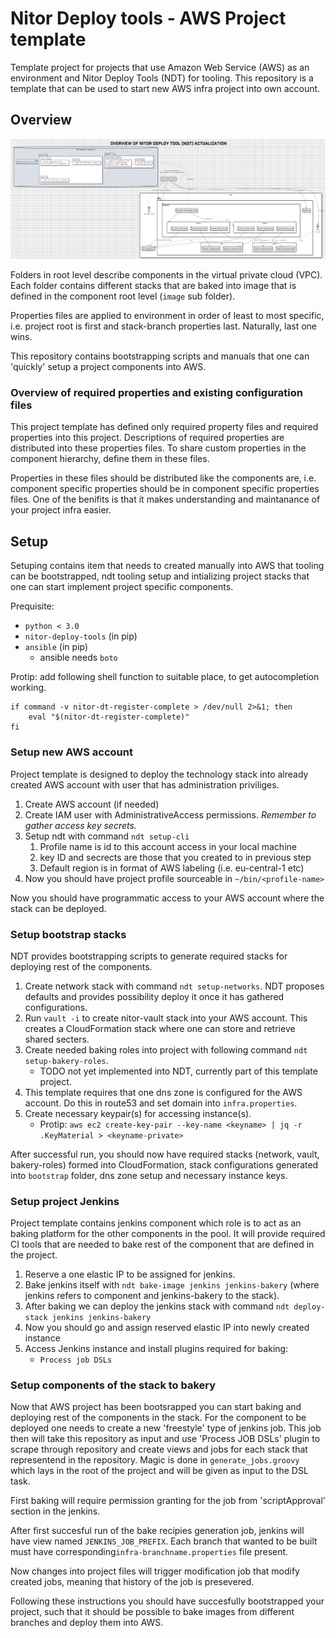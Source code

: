 # Nitor Deploy tools - AWS Project template

Template project for projects that use Amazon Web Service (AWS) as an
environment and Nitor Deploy Tools (NDT) for tooling. This repository
is a template that can be used to start new AWS infra project into own
account.

## Overview

![overview](docs/figs/overview.png)

Folders in root level describe components in the virtual private cloud
(VPC). Each folder contains different stacks that are baked into image
that is defined in the component root level (`image` sub folder).

Properties files are applied to environment in order of least to most
specific, i.e. project root is first and stack-branch properties
last. Naturally, last one wins.

This repository contains bootstrapping scripts and manuals that one
can 'quickly' setup a project components into AWS.

### Overview of required properties and existing configuration files

This project template has defined only required property files and
required properties into this project. Descriptions of required
properties are distributed into these properties files. To share
custom properties in the component hierarchy, define them in these
files.

Properties in these files should be distributed like the components
are, i.e. component specific properties should be in component
specific properties files. One of the benifits is that it makes
understanding and maintanance of your project infra easier.

## Setup

Setuping contains item that needs to created manually into AWS that
tooling can be bootstrapped, ndt tooling setup and intializing project
stacks that one can start implement project specific components.

Prequisite:
  * `python < 3.0`
  * `nitor-deploy-tools` (in pip)
  * `ansible` (in pip)
    * ansible needs `boto`

Protip: add following shell function to suitable place, to get
autocompletion working.

```shell
if command -v nitor-dt-register-complete > /dev/null 2>&1; then
    eval "$(nitor-dt-register-complete)"
fi
```

### Setup new AWS account

Project template is designed to deploy the technology stack into
already created AWS account with user that has administration
priviliges.

 1. Create AWS account (if needed)
 2. Create IAM user with AdministrativeAccess permissions. *Remember
    to gather access key secrets.*
 3. Setup ndt with command `ndt setup-cli`
	1. Profile name is id to this account access in your local machine
    2. key ID and secrects are those that you created to in previous step
    3. Default region is in format of AWS labeling (i.e. eu-central-1 etc)
 4. Now you should have project profile sourceable in `~/bin/<profile-name>`

Now you should have programmatic access to your AWS account where the
stack can be deployed.

### Setup bootstrap stacks

NDT provides bootstrapping scripts to generate required stacks for
deploying rest of the components.

  1. Create network stack with command `ndt setup-networks`. NDT
     proposes defaults and provides possibility deploy it once it has
     gathered configurations.
  2. Run `vault -i` to create nitor-vault stack into your AWS
     account. This creates a CloudFormation stack where one can store
     and retrieve shared secters.
  3. Create needed baking roles into project with following command
     `ndt setup-bakery-roles`.
	 - TODO not yet implemented into NDT, currently part of this
        template project.
  4. This template requires that one dns zone is configured for the
     AWS account. Do this in route53 and set domain into
     `infra.properties`.
  5. Create necessary keypair(s) for accessing instance(s).
	 - Protip: `aws ec2 create-key-pair --key-name <keyname> | jq -r .KeyMaterial > <keyname-private>`

After successful run, you should now have required stacks (network,
vault, bakery-roles) formed into CloudFormation, stack configurations
generated into `bootstrap` folder, dns zone setup and necessary
instance keys.

### Setup project Jenkins

Project template contains jenkins component which role is to act as an
baking platform for the other components in the pool. It will provide
required CI tools that are needed to bake rest of the component that
are defined in the project.

  1. Reserve a one elastic IP to be assigned for jenkins.
  4. Bake jenkins itself with `ndt bake-image jenkins jenkins-bakery`
     (where jenkins refers to component and jenkins-bakery to the
     stack).
  5. After baking we can deploy the jenkins stack with command `ndt
     deploy-stack jenkins jenkins-bakery`
  6. Now you should go and assign reserved elastic IP into newly
     created instance
  7. Access Jenkins instance and install plugins required for baking:
     * `Process job DSLs`

### Setup components of the stack to bakery

Now that AWS project has been bootsrapped you can start baking and
deploying rest of the components in the stack. For the component to be
deployed one needs to create a new 'freestyle' type of jenkins
job. This job then will take this repository as input and use 'Process
JOB DSLs' plugin to scrape through repository and create views and
jobs for each stack that representend in the repository. Magic is done
in `generate_jobs.groovy` which lays in the root of the project and
will be given as input to the DSL task.

First baking will require permission granting for the job from
'scriptApproval' section in the jenkins.

After first succesful run of the bake recipies generation job, jenkins
will have view named `JENKINS_JOB_PREFIX`. Each branch that wanted to
be built must have corresponding`infra-branchname.properties` file
present.

Now changes into project files will trigger modification job that
modify created jobs, meaning that history of the job is presevered.

Following these instructions you should have succesfully bootstrapped
your project, such that it should be possible to bake images from
different branches and deploy them into AWS.
